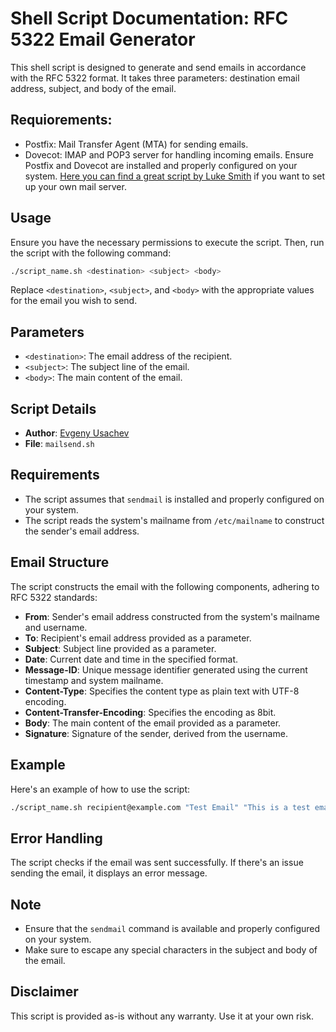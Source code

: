 # Shell Script Documentation: RFC 5322 Email Generator

This shell script is designed to generate and send emails in accordance with the RFC 5322 format. It takes three parameters: destination email address, subject, and body of the email.

## Requiorements:

 - Postfix: Mail Transfer Agent (MTA) for sending emails.
 - Dovecot: IMAP and POP3 server for handling incoming emails.
 Ensure Postfix and Dovecot are installed and properly configured on your system.
 [Here you can find a great script by Luke Smith](https://github.com/lukesmithxyz/emailwiz) if you want to set up your own mail server.

## Usage

Ensure you have the necessary permissions to execute the script. Then, run the script with the following command:

```bash
./script_name.sh <destination> <subject> <body>
```

Replace `<destination>`, `<subject>`, and `<body>` with the appropriate values for the email you wish to send.

## Parameters

- `<destination>`: The email address of the recipient.
- `<subject>`: The subject line of the email.
- `<body>`: The main content of the email.

## Script Details

- **Author**: [Evgeny Usachev](mailto:evgeny@usachev.fr)
- **File**: `mailsend.sh`

## Requirements

- The script assumes that `sendmail` is installed and properly configured on your system.
- The script reads the system's mailname from `/etc/mailname` to construct the sender's email address.

## Email Structure

The script constructs the email with the following components, adhering to RFC 5322 standards:

- **From**: Sender's email address constructed from the system's mailname and username.
- **To**: Recipient's email address provided as a parameter.
- **Subject**: Subject line provided as a parameter.
- **Date**: Current date and time in the specified format.
- **Message-ID**: Unique message identifier generated using the current timestamp and system mailname.
- **Content-Type**: Specifies the content type as plain text with UTF-8 encoding.
- **Content-Transfer-Encoding**: Specifies the encoding as 8bit.
- **Body**: The main content of the email provided as a parameter.
- **Signature**: Signature of the sender, derived from the username.

## Example

Here's an example of how to use the script:

```bash
./script_name.sh recipient@example.com "Test Email" "This is a test email generated by the script."
```

## Error Handling

The script checks if the email was sent successfully. If there's an issue sending the email, it displays an error message.

## Note

- Ensure that the `sendmail` command is available and properly configured on your system.
- Make sure to escape any special characters in the subject and body of the email.

## Disclaimer

This script is provided as-is without any warranty. Use it at your own risk.
